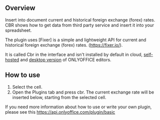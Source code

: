 ## Overview

Insert into document current and historical foreign exchange (forex) rates.
CBR shows how to get data from third party service and insert it into your spreadsheet.

The plugin uses [Fixer] is a simple and lightweight API for
current and historical foreign exchange (forex) rates. (https://fixer.io/).

It is called Cbr in the interface and isn't installed by default in cloud, [self-hosted](https://github.com/ONLYOFFICE/DocumentServer) and [desktop version](https://github.com/ONLYOFFICE/DesktopEditors) of ONLYOFFICE editors. 

## How to use

1. Select the cell.
2. Open the Plugins tab and press cbr. The current exchange rate will be inserted below, starting from the selected cell.

If you need more information about how to use or write your own plugin, please see this https://api.onlyoffice.com/plugin/basic